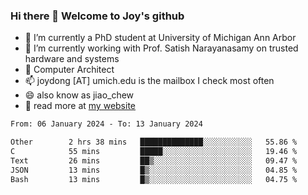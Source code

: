 ### Hi there 👋 Welcome to Joy's github

- 🔭 I’m currently a PhD student at University of Michigan Ann Arbor
- 🌱 I’m currently working with Prof. Satish Narayanasamy on trusted hardware and systems
- 👯 Computer Architect
- 📫 joydong [AT] umich.edu is the mailbox I check most often
- 😄 also know as jiao_chew
- 💬 read more at [my website](https://joydddd.github.io/)
<!--START_SECTION:waka-->

```txt
From: 06 January 2024 - To: 13 January 2024

Other        2 hrs 38 mins   ██████████████░░░░░░░░░░░   55.86 %
C            55 mins         █████░░░░░░░░░░░░░░░░░░░░   19.46 %
Text         26 mins         ██▒░░░░░░░░░░░░░░░░░░░░░░   09.47 %
JSON         13 mins         █▒░░░░░░░░░░░░░░░░░░░░░░░   04.85 %
Bash         13 mins         █▒░░░░░░░░░░░░░░░░░░░░░░░   04.75 %
```

<!--END_SECTION:waka-->
